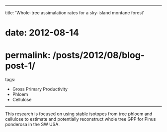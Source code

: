  ---
title: 'Whole-tree assimalation rates for a sky-island montane forest'
# date: 2012-08-14
# permalink: /posts/2012/08/blog-post-1/
tags:
  - Gross Primary Productivity
  - Phloem
  - Cellulose
---

This research is focused on using stable isotopes from tree phloem and cellulose to estimate and potentially reconstruct whole tree GPP for Pinus ponderosa in the SW USA.